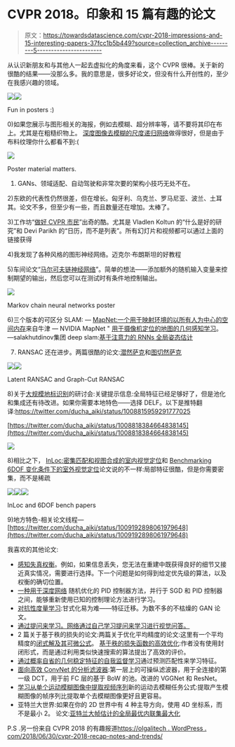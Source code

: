 # CVPR 2018。印象和 15 篇有趣的论文

> 原文：<https://towardsdatascience.com/cvpr-2018-impressions-and-15-interesting-papers-37fcc1b5b449?source=collection_archive---------5----------------------->

从认识新朋友和与其他人一起去虚拟化的角度来看，这个 CVPR 很棒。关于新的很酷的结果——没那么多。我的意思是，很多好论文，但没有什么开创性的，至少在我感兴趣的领域。

![](img/b10215b8926a3a02d638639a823195ac.png)![](img/9a66465b8d83243fe2e3e447afe76ccb.png)

Fun in posters :)

0)如果您展示与图形相关的海报，例如去模糊、超分辨率等，请不要将其印在布上。尤其是在粗糙织物上。
[深度图像去模糊的尺度递归网络](https://arxiv.org/abs/1802.01770)做得很好，但是由于布料纹理你什么都看不到:(

![](img/ef3c7f08bef28e5a98775baf2dd6422a.png)

Poster material matters.

1) GANs、领域适配、自动驾驶和非常次要的架构小技巧无处不在。

2)东欧的代表性仍然很差，但在增长。匈牙利、乌克兰、罗马尼亚、波兰、土耳其。论文不多，但至少有一些，而且数量还在增加。太棒了。

3)工作坊“[做好 CVPR 市民](https://www.cc.gatech.edu/~parikh/citizenofcvpr/)”出奇的酷。尤其是 Vladlen Koltun 的“什么是好的研究”和 Devi Parikh 的“日历，而不是列表”。所有幻灯片和视频都可以通过上面的链接获得

4)我发现了各种风格的图形神经网络。迈克尔·布朗斯坦的好教程

5)车间论文“[马尔可夫链神经网络](https://arxiv.org/abs/1805.00784)”。简单的想法——添加额外的随机输入变量来控制期望的输出，然后您可以在测试时有条件地控制输出。

![](img/bf11cd0c315fc5cbfb892cc065677fd3.png)

Markov chain neural networks poster

6)三个版本的可区分 SLAM:
— [MapNet:一个用于映射环境的以所有人为中心的空间内存](http://www.robots.ox.ac.uk/~joao/mapnet/)来自牛津
— NVIDIA MapNet " [用于摄像机定位的地图的几何感知学习](https://arxiv.org/abs/1712.03342)。
—salakhutdinov‏集团 deep slam:[基于注意力的 RNNs 全局姿态估计](https://arxiv.org/abs/1802.06857)

7) RANSAC 还在进步。两篇很酷的论文:[潜然萨克](https://arxiv.org/abs/1802.07045)和[图切然萨克](https://arxiv.org/abs/1706.00984)

![](img/cd8401d158a8df1515a72220ea921d61.png)![](img/817484818b2e066e77c7d5a45b05056c.png)

Latent RANSAC and Graph-Cut RANSAC

8)关于[大规模地标识别](https://landmarkscvprw18.github.io/)的研讨会:关键提示信息:全局特征已经足够好了，但是池化和集成还有待改进。如果你需要本地特色——选择 DELF。以下是推特翻译:https://twitter.com/ducha_aiki/status/1008815959291777025

[https://twitter.com/ducha_aiki/status/1008818384664838145](https://twitter.com/ducha_aiki/status/1008818384664838145)

![](img/1eed40479d7be537f4d5513505812d08.png)

8)相比之下， [InLoc:密集匹配和视图合成的室内视觉定位](https://arxiv.org/abs/1803.10368)和 [Benchmarking 6DOF 变化条件下的室外视觉定位](https://arxiv.org/abs/1707.09092)论文说的不一样:局部特征很酷，但是你需要密集，而不是稀疏

![](img/15e97eea056f3e12e7f00e9cc329724e.png)![](img/189efe0f14e8120e39ff04a700ac58b8.png)![](img/96e091dd3c6aa7b99c619bc3657a3089.png)

InLoc and 6DOF bench papers

9)地方特色-相关论文线程—[https://twitter.com/ducha_aiki/status/1009192898061979648](https://twitter.com/ducha_aiki/status/1009192898061979648)

我喜欢的其他论文:

*   [感知失真权衡](https://arxiv.org/abs/1711.06077)。例如，如果信息丢失，您无法在重建中既获得良好的细节又接近真实情况，需要进行选择。下一个问题是如何得到给定优先级的算法，以及权衡的确切位置。
*   [一种用于深度网络](http://www4.comp.polyu.edu.hk/~cslzhang/paper/CVPR18_PID.pdf)
    随机优化的 PID 控制器方法，并行于 SGD 和 PID 控制器之间，能够重新使用已知的控制理论方法进行学习。
*   [对抗性度量学习](https://arxiv.org/abs/1802.03170):甘式化易为难——特征迁移。为数不多的不枯燥的 GAN 论文。
*   [通过提问来学习。网络通过自己学习提问来学习进行视觉问答。](https://arxiv.org/abs/1712.01238)
*   2 篇关于基于秩的损失的论文:两篇关于优化平均精度的论文:这里有一个平均精度的[闭式解及其可微公式](https://arxiv.org/abs/1804.05312)。
    [基于秩的损失函数的高效优化](https://arxiv.org/abs/1604.08269):作者没有使用封闭形式，而是通过利用类似快速搜索的算法提出了高效的评价。
*   [通过概率自省的几何稳定特征的自我监督学习](https://arxiv.org/abs/1804.01552)通过预测匹配性来学习特征。
*   [面向高效 ConvNet 的分析滤波器](http://openaccess.thecvf.com/content_cvpr_2018/html/Kobayashi_Analyzing_Filters_Toward_CVPR_2018_paper.html):第一层上的可操纵滤波器，用于全连接的第一级 DCT，用于前 FC 层的基于 BoW 的池。改进的 VGGNet 和 ResNet。
*   [学习从单个运动模糊图像中提取视频序列](http://openaccess.thecvf.com/content_cvpr_2018/html/Jin_Learning_to_Extract_CVPR_2018_paper.html)新的运动去模糊任务公式:提取产生模糊图像的帧序列比提取单个去模糊图像更好且更容易。
*   亚特兰大世界:如果在你的 2D 世界中有 4 种主导方向，使用 4D 坐标系，而不是最小 2。
    论文:[亚特兰大帧估计的全局最优内联集最大化](http://openaccess.thecvf.com/content_cvpr_2018/html/Joo_Globally_Optimal_Inlier_CVPR_2018_paper.html)

P.S .另一份来自 CVPR 2018 的有趣报道[https://olgalitech . WordPress . com/2018/06/30/cvpr-2018-recap-notes-and-trends/](https://olgalitech.wordpress.com/2018/06/30/cvpr-2018-recap-notes-and-trends/)